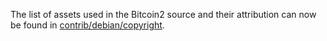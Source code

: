 The list of assets used in the Bitcoin2 source and their attribution can now be found in [contrib/debian/copyright](../contrib/debian/copyright).
